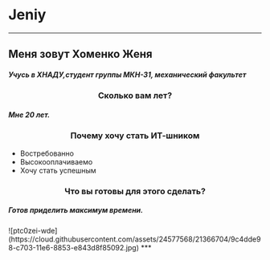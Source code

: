 # Jeniy
***
<h2>Меня зовут Хоменко Женя<span style="color:blue"></span></h2>
<h5>Учусь в ХНАДУ,студент группы  МКН-31, механический факультет</h5>
<h3 style="text-align: center;">Сколько вам лет?</h3>
<h5> Мне 20 лет.</h5>
<h3 style="text-align: center;">Почему хочу стать ИТ-шником</h3>
<ul>
<li>Востребованно</li><li>Высокооплачиваемо</li><li>Хочу стать успешным</li>
</ul>
<h3 style="text-align: center;">Что вы готовы для этого сделать?</h3>
<h5>Готов приделить максимум времени.</h5>
![ptc0zei-wde](https://cloud.githubusercontent.com/assets/24577568/21366704/9c4dde98-c703-11e6-8853-e843d8f85092.jpg)
***

